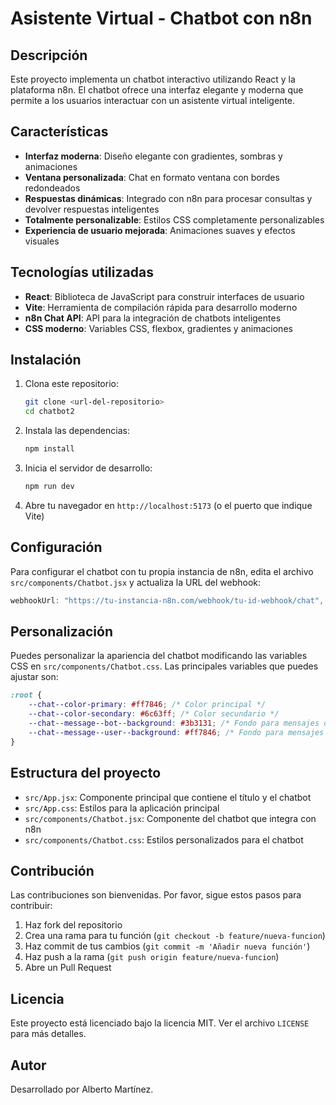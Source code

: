 # Asistente Virtual - Chatbot con n8n

## Descripción

Este proyecto implementa un chatbot interactivo utilizando React y la plataforma n8n. El chatbot ofrece una interfaz elegante y moderna que permite a los usuarios interactuar con un asistente virtual inteligente.

## Características

-   **Interfaz moderna**: Diseño elegante con gradientes, sombras y animaciones
-   **Ventana personalizada**: Chat en formato ventana con bordes redondeados
-   **Respuestas dinámicas**: Integrado con n8n para procesar consultas y devolver respuestas inteligentes
-   **Totalmente personalizable**: Estilos CSS completamente personalizables
-   **Experiencia de usuario mejorada**: Animaciones suaves y efectos visuales

## Tecnologías utilizadas

-   **React**: Biblioteca de JavaScript para construir interfaces de usuario
-   **Vite**: Herramienta de compilación rápida para desarrollo moderno
-   **n8n Chat API**: API para la integración de chatbots inteligentes
-   **CSS moderno**: Variables CSS, flexbox, gradientes y animaciones

## Instalación

1. Clona este repositorio:

    ```bash
    git clone <url-del-repositorio>
    cd chatbot2
    ```

2. Instala las dependencias:

    ```bash
    npm install
    ```

3. Inicia el servidor de desarrollo:

    ```bash
    npm run dev
    ```

4. Abre tu navegador en `http://localhost:5173` (o el puerto que indique Vite)

## Configuración

Para configurar el chatbot con tu propia instancia de n8n, edita el archivo `src/components/Chatbot.jsx` y actualiza la URL del webhook:

```javascript
webhookUrl: "https://tu-instancia-n8n.com/webhook/tu-id-webhook/chat",
```

## Personalización

Puedes personalizar la apariencia del chatbot modificando las variables CSS en `src/components/Chatbot.css`. Las principales variables que puedes ajustar son:

```css
:root {
    --chat--color-primary: #ff7846; /* Color principal */
    --chat--color-secondary: #6c63ff; /* Color secundario */
    --chat--message--bot--background: #3b3131; /* Fondo para mensajes del bot */
    --chat--message--user--background: #ff7846; /* Fondo para mensajes del usuario */
}
```

## Estructura del proyecto

-   `src/App.jsx`: Componente principal que contiene el título y el chatbot
-   `src/App.css`: Estilos para la aplicación principal
-   `src/components/Chatbot.jsx`: Componente del chatbot que integra con n8n
-   `src/components/Chatbot.css`: Estilos personalizados para el chatbot

## Contribución

Las contribuciones son bienvenidas. Por favor, sigue estos pasos para contribuir:

1. Haz fork del repositorio
2. Crea una rama para tu función (`git checkout -b feature/nueva-funcion`)
3. Haz commit de tus cambios (`git commit -m 'Añadir nueva función'`)
4. Haz push a la rama (`git push origin feature/nueva-funcion`)
5. Abre un Pull Request

## Licencia

Este proyecto está licenciado bajo la licencia MIT. Ver el archivo `LICENSE` para más detalles.

## Autor

Desarrollado por Alberto Martínez.
